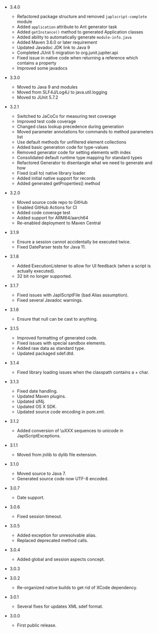 - 3.4.0

  - Refactored package structure and removed `japlscript-complete` module
  - Added `application` attribute to Ant generator task
  - Added `getInstance()` method to generated Application classes
  - Added ability to automatically generate `module-info.java`
  - Added Maven 3.6.0 or later requirement
  - Updated Javadoc JDK link to Java 9
  - Completed JUnit 5 migration to org.junit.jupiter.api
  - Fixed issue in native code when returning a reference which contains a property
  - Improved some javadocs

 
- 3.3.0

  - Moved to Java 9 and modules
  - Moved from SLF4J/Log4J to java.util.logging
  - Moved to JUnit 5.7.2


- 3.2.1
  - Switched to JaCoCo for measuring test coverage
  - Improved test code coverage
  - Changed class lookup precedence during generation
  - Moved parameter annotations for commands to method parameters list
  - Use default methods for unfiltered element collections
  - Added basic generation code for type-values
  - Removed generator code for setting elements with index
  - Consolidated default runtime type mapping for standard types
  - Refactored Generator to disentangle what we need to generate and how
  - Fixed (call to) native library loader
  - Added initial native support for records 
  - Added generated getProperties() method 


- 3.2.0

  - Moved source code repo to GitHub
  - Enabled GitHub Actions for CI
  - Added code coverage test
  - Added support for ARM64/aarch64
  - Re-enabled deployment to Maven Central


- 3.1.9

  - Ensure a session cannot accidentally be executed twice.
  - Fixed DateParser tests for Java 11.


- 3.1.8

  - Added ExecutionListener to allow for UI feedback (when a script is actually executed).
  - 32 bit no longer supported.


- 3.1.7

  - Fixed issues with JaplScriptFile (bad Alias assumption).
  - Fixed several Javadoc warnings.


- 3.1.6

  - Ensure that null can be cast to anything.


- 3.1.5

  - Improved formatting of generated code.
  - Fixed issues with special sandbox elements.
  - Added raw data as standard type.
  - Updated packaged sdef.dtd.


- 3.1.4

  - Fixed library loading issues when the classpath contains a + char.


- 3.1.3

  - Fixed date handling.
  - Updated Maven plugins.
  - Updated slf4j.
  - Updated OS X SDK.
  - Updated source code encoding in pom.xml.


- 3.1.2

  - Added conversion of \uXXX sequences to unicode in JaplScriptExceptions.


- 3.1.1

  - Moved from jnilib to dylib file extension.


- 3.1.0

  - Moved source to Java 7.
  - Generated source code now UTF-8 encoded.


- 3.0.7

  - Date support.


- 3.0.6

  - Fixed session timeout.


- 3.0.5

  - Added exception for unresolvable alias.
  - Replaced deprecated method calls.


- 3.0.4

  - Added global and session aspects concept.


- 3.0.3


- 3.0.2

  - Re-organized native builds to get rid of XCode dependency.


- 3.0.1

  - Several fixes for updates XML sdef format.


- 3.0.0

  - First public release.
